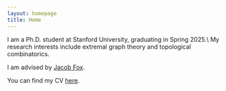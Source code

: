 ```yaml
---
layout: homepage
title: Home
---
```



I am a Ph.D. student at Stanford University, graduating in Spring 2025.\ 
My research interests include extremal graph theory and topological combinatorics.

I am advised by [Jacob Fox](https://stanford.edu/~jacobfox/).

You can find my CV [here](./MayaSankar-CV.pdf).